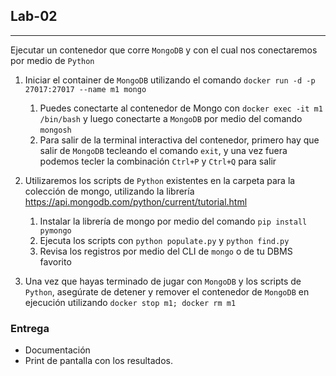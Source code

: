 ## Lab-02
---

Ejecutar un contenedor que corre `MongoDB` y con el cual nos conectaremos por medio de `Python`

1. Iniciar el container de `MongoDB` utilizando el comando `docker run -d -p 27017:27017 --name m1 mongo`
   1. Puedes conectarte al contenedor de Mongo con `docker exec -it m1 /bin/bash` y luego conectarte a `MongoDB` por medio del comando `mongosh`
   2. Para salir de la terminal interactiva del contenedor, primero hay que salir de `MongoDB` tecleando el comando `exit`, y una vez fuera podemos tecler la combinación `Ctrl+P` y `Ctrl+Q` para salir

2. Utilizaremos los scripts de `Python` existentes en la carpeta para la colección de mongo, utilizando la librería <https://api.mongodb.com/python/current/tutorial.html>
   1. Instalar la librería de mongo por medio del comando `pip install pymongo`
   2. Ejecuta los scripts con `python populate.py` y `python find.py`
   3. Revisa los registros por medio del CLI de `mongo` o de tu DBMS favorito
   
3. Una vez que hayas terminado de jugar con `MongoDB` y los scripts de `Python`, asegúrate de detener y remover el contenedor de `MongoDB` en ejecución utilizando `docker stop m1; docker rm m1`

### Entrega
- Documentación
- Print de pantalla con los resultados.